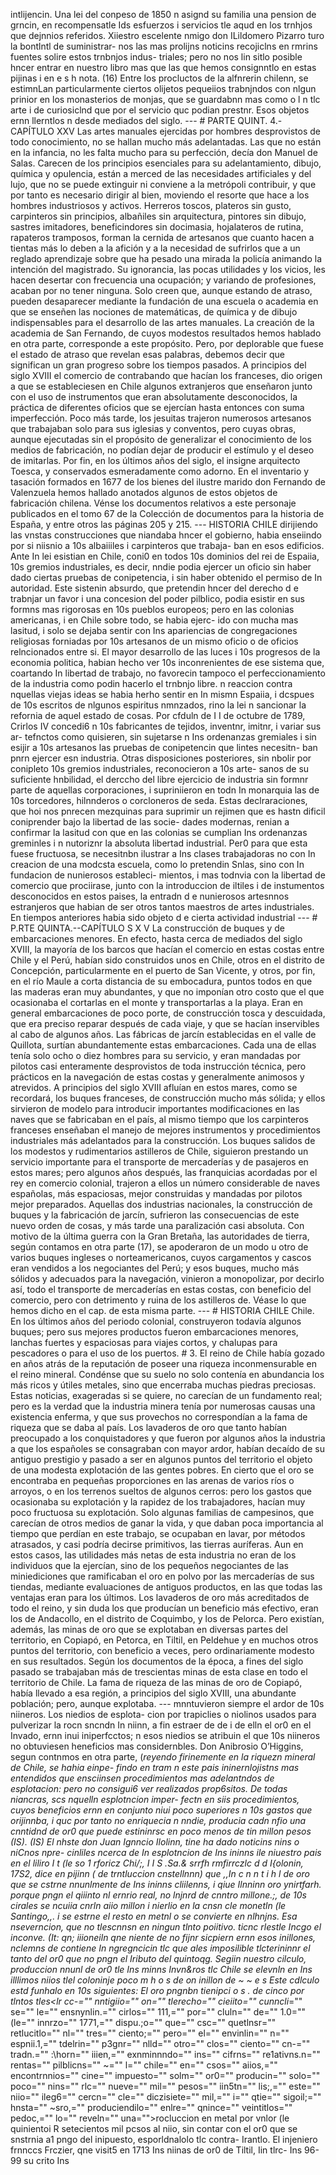 intlijencin. Una lei del conpeso de 1850 n asignd su familia una pension de grncin, en recompensatle Ids esfuerzos i servicios tle aqud en los trnhjos que dejnnios referidos. Xiiestro escelente nmigo don ILildomero Pizarro turo la bontlntl de suministrar- nos las mas prolijns noticins recojiclns en rmrins fuentes solire estos trnbnjos indus- triales; pero no nos lin sitlo posible hncer entrar en nuestro libro mas que las que hemos consignntlo en estas pijinas i en e s h nota. (16) Entre los procluctos de la alfnrerin chilenn, se estimnLan particularmente ciertos olijetos pequeiios trabnjndos con nlgun prinior en los monasterios de monjas, que se guardabnn mas como o l n tlc arte i de curiosiclnd que por el servicio quc podian prestnr. Esos objetos ernn llerntlos n desde mediados del siglo. --- # PARTE QUINT. 4.-CAPÍTULO XXV Las artes manuales ejercidas por hombres desprovistos de todo conocimiento, no se hallan mucho más adelantadas. Las que no están en la infancia, no les falta mucho para su perfección, decía don Manuel de Salas. Carecen de los principios esenciales para su adelantamiento, dibujo, química y opulencia, están a merced de las necesidades artificiales y del lujo, que no se puede extinguir ni conviene a la metrópoli contribuir, y que por tanto es necesario dirigir al bien, moviendo el resorte que hace a los hombres industriosos y activos. Herreros toscos, plateros sin gusto, carpinteros sin principios, albañiles sin arquitectura, pintores sin dibujo, sastres imitadores, beneficindores sin docimasia, hojalateros de rutina, rapateros tramposos, forman la cernida de artesanos que cuanto hacen a tientas más lo deben a la afición y a la necesidad de sufrirlos que a un reglado aprendizaje sobre que ha pesado una mirada la policía animando la intención del magistrado. Su ignorancia, las pocas utilidades y los vicios, les hacen desertar con frecuencia una ocupación; y variando de profesiones, acaban por no tener ninguna. Solo creen que, aunque estando de atraso, pueden desaparecer mediante la fundación de una escuela o academia en que se enseñen las nociones de matemáticas, de química y de dibujo indispensables para el desarrollo de las artes manuales. La creación de la academia de San Fernando, de cuyos modestos resultados hemos hablado en otra parte, corresponde a este propósito. Pero, por deplorable que fuese el estado de atraso que revelan esas palabras, debemos decir que significan un gran progreso sobre los tiempos pasados. A principios del siglo XVIII el comercio de contrabando que hacían los franceses, dio origen a que se estableciesen en Chile algunos extranjeros que enseñaron junto con el uso de instrumentos que eran absolutamente desconocidos, la práctica de diferentes oficios que se ejercían hasta entonces con suma imperfección. Poco más tarde, los jesuitas trajeron numerosos artesanos que trabajaban solo para sus iglesias y conventos, pero cuyas obras, aunque ejecutadas sin el propósito de generalizar el conocimiento de los medios de fabricación, no podían dejar de producir el estímulo y el deseo de imitarlas. Por fin, en los últimos años del siglo, el insigne arquitecto Toesca, y conservados esmeradamente como adorno. En el inventario y tasación formados en 1677 de los bienes del ilustre marido don Fernando de Valenzuela hemos hallado anotados algunos de estos objetos de fabricación chilena. Vénse los documentos relativos a este personaje publicados en el tomo 67 de la Colección de documentos para la historia de España, y entre otros las páginas 205 y 215. --- HISTORIA CHILE dirijiendo las vnstas construcciones que niandaba hncer el gobierno, habia enseiindo por si niisnio a 10s albaiiiles i carpinteros que trabaja- ban en esos edificios. Ante In lei esistian en Chile, coni0 en todos 10s dominios del rei de Espaiia, 10s gremios industriales, es decir, nndie podia ejercer un oficio sin haber dado ciertas pruebas de conipetencia, i sin haber obtenido el permiso de In autoridad. Este sistenin absurdo, que pretendin hncer del derecho d e trabnjar un favor i una concesion del poder pilblico, podia esistir en sus formns mas rigorosas en 10s pueblos europeos; pero en las colonias americanas, i en Chile sobre todo, se habia ejerc- ido con mucha mas lasitud, i solo se dejaba sentir con Ins apariencias de congregaciones religiosas forniadas por 10s artesanos de un mismo oficio o de oficios relncionados entre si. El mayor desarrollo de las luces i 10s progresos de la economia politica, habian hecho ver 10s inconrenientes de ese sistema que, coartando In libertad de trabajo, no favorecin tampoco el perfeccionamiento de la industria como podin hacerlo el trnbnjo libre. n reaccion contra nquellas viejas ideas se habia herho sentir en In mismn Espaiia, i dcspues de 10s escritos de nlgunos espiritus nmnzados, rino la lei n sancionar la refornia de aquel estado de cosas. Por cfduln de I I de octubre de 1789, Crirlos IV concedi6 n 10s fabricantes de tejidos, inventnr, imitnr, i variar sus ar- tefnctos como quisieren, sin sujetarse n Ins ordenanzas gremiales i sin esijir a 10s artesanos las pruebas de conipetencin que lintes necesitn- ban pnrn ejercer esn industria. Otras disposiciones posteriores, sin nbolir por conipleto 10s gremios industriales, reconocieron a 10s arte- sanos de su suficiente hnbilidad, el derccho del libre ejercicio de industria sin formnr parte de aquellas corporaciones, i supriniieron en todn In monarquia las de 10s torcedores, hilnnderos o corcloneros de seda. Estas declraraciones, que hoi nos pnrecen mezquinas para suprimir un rejimen que es hastn dificil coniprender bajo la libertad de las socie- dades modernas, renian a confirmar la lasitud con que en las colonias se cumplian Ins ordenanzas greminles i n nutoriznr la absoluta libertad industrial. Per0 para que esta fuese fructuosa, se necesitnbn ilustrar a Ins clases trabajadoras no con In creacion de una modcsta escuela, como lo pretendin Snlas, sino con In fundacion de nunierosos estableci- mientos, i mas todnvia con la libertad de comercio que prociirase, junto con la introduccion de iltiles i de instumentos desconocidos en estos paises, la entradn d e nunierosos artesnnos estranjeros que habian de ser otros tantos maestros de artes industriales. En tiempos anteriores habia sido objeto d e cierta actividad industrial --- # P.RTE QUINTA.--CAPÍTULO S X V La construcción de buques y de embarcaciones menores. En efecto, hasta cerca de mediados del siglo XVIII, la mayoría de los barcos que hacían el comercio en estas costas entre Chile y el Perú, habían sido construidos unos en Chile, otros en el distrito de Concepción, particularmente en el puerto de San Vicente, y otros, por fin, en el río Maule a corta distancia de su embocadura, puntos todos en que las maderas eran muy abundantes, y que no imponían otro costo que el que ocasionaba el cortarlas en el monte y transportarlas a la playa. Eran en general embarcaciones de poco porte, de construcción tosca y descuidada, que era preciso reparar después de cada viaje, y que se hacían inservibles al cabo de algunos años. Las fábricas de jarcín establecidas en el valle de Quillota, surtían abundantemente estas embarcaciones. Cada una de ellas tenía solo ocho o diez hombres para su servicio, y eran mandadas por pilotos casi enteramente desprovistos de toda instrucción técnica, pero prácticos en la navegación de estas costas y generalmente animosos y atrevidos. A principios del siglo XVIII afluían en estos mares, como se recordará, los buques franceses, de construcción mucho más sólida; y ellos sirvieron de modelo para introducir importantes modificaciones en las naves que se fabricaban en el país, al mismo tiempo que los carpinteros franceses enseñaban el manejo de mejores instrumentos y procedimientos industriales más adelantados para la construcción. Los buques salidos de los modestos y rudimentarios astilleros de Chile, siguieron prestando un servicio importante para el transporte de mercaderías y de pasajeros en estos mares; pero algunos años después, las franquicias acordadas por el rey en comercio colonial, trajeron a ellos un número considerable de naves españolas, más espaciosas, mejor construidas y mandadas por pilotos mejor preparados. Aquellas dos industrias nacionales, la construcción de buques y la fabricación de jarcín, sufrieron las consecuencias de este nuevo orden de cosas, y más tarde una paralización casi absoluta. Con motivo de la última guerra con la Gran Bretaña, las autoridades de tierra, según contamos en otra parte (17), se apoderaron de un modo u otro de varios buques ingleses o norteamericanos, cuyos cargamentos y cascos eran vendidos a los negociantes del Perú; y esos buques, mucho más sólidos y adecuados para la navegación, vinieron a monopolizar, por decirlo así, todo el transporte de mercaderías en estas costas, con beneficio del comercio, pero con detrimento y ruina de los astilleros de. Véase lo que hemos dicho en el cap. de esta misma parte. --- # HISTORIA CHILE Chile. En los últimos años del periodo colonial, construyeron todavía algunos buques; pero sus mejores productos fueron embarcaciones menores, lanchas fuertes y espaciosas para viajes cortos, y chalupas para pescadores o para el uso de los puertos. # 3. El reino de Chile había gozado en años atrás de la reputación de poseer una riqueza inconmensurable en el reino mineral. Condénse que su suelo no solo contenía en abundancia los más ricos y útiles metales, sino que encerraba muchas piedras preciosas. Estas noticias, exageradas si se quiere, no carecían de un fundamento real; pero es la verdad que la industria minera tenía por numerosas causas una existencia enferma, y que sus provechos no correspondían a la fama de riqueza que se daba al país. Los lavaderos de oro que tanto habían preocupado a los conquistadores y que fueron por algunos años la industria a que los españoles se consagraban con mayor ardor, habían decaído de su antiguo prestigio y pasado a ser en algunos puntos del territorio el objeto de una modesta explotación de las gentes pobres. En cierto que el oro se encontraba en pequeñas proporciones en las arenas de varios ríos o arroyos, o en los terrenos sueltos de algunos cerros: pero los gastos que ocasionaba su explotación y la rapidez de los trabajadores, hacían muy poco fructuosa su explotación. Solo algunas familias de campesinos, que carecían de otros medios de ganar la vida, y que daban poca importancia al tiempo que perdían en este trabajo, se ocupaban en lavar, por métodos atrasados, y casi podría decirse primitivos, las tierras auríferas. Aun en estos casos, las utilidades más netas de esta industria no eran de los individuos que la ejercían, sino de los pequeños negociantes de las miniediciones que ramificaban el oro en polvo por las mercaderías de sus tiendas, mediante evaluaciones de antiguos productos, en las que todas las ventajas eran para los últimos. Los lavaderos de oro más acreditados de todo el reino, y sin duda los que producían un beneficio más efectivo, eran los de Andacollo, en el distrito de Coquimbo, y los de Pelorca. Pero existían, además, las minas de oro que se explotaban en diversas partes del territorio, en Copiapó, en Petorca, en Tiltil, en Peldehue y en muchos otros puntos del territorio, con beneficio a veces, pero ordinariamente modesto en sus resultados. Según los documentos de la época, a fines del siglo pasado se trabajaban más de trescientas minas de esta clase en todo el territorio de Chile. La fama de riqueza de las minas de oro de Copiapó, había llevado a esa región, a principios del siglo XVIII, una abundante población; pero, aunque explotaba. --- mnntuvieron siempre el ardor de 10s niineros. Los niedios de esplota- cion por trapiclies o niolinos usados para pulverizar la rocn sncndn In niinn, a fin estraer de de i de elln el or0 en el Invado, ernn inui iniperfcctos; n esos niedios se atribuin el que 10s niineros no obtuviesen heneficios mas considernbles. Don Anibrosio O’Higgins, segun contnmos en otra parte, (*reyendo firinemente en la riquezn mineral de Chile, se hahia einpe- findo en tram n este pais ininernlojistns mas entendidos que ensciinsen procedimientos mas adelantndos de esplotacion: pero no consigui6 ver realizados prop6sitos. De todas niancras, scs nquelln esplotncion imper- fectn en siis procedimientos, cuyos beneficios ernn en conjunto niui poco superiores n 10s gastos que orijinnba, i quc por tanto no enriquecia n nndie, producia cadn nfio una cnntidnd de or0 que puede estininrsc en poco menos de tin millon pesos (IS). (IS) El nhste don Juan Ignncio Ilolinn, tine ha dado noticins nins o niCnos npre- cinliles ncerca de In esplotncion de Ins ininns ile niuestro pais en el liliro I t (le so 1 rforicz Chi/;, I I S .Sa.&#x26; srrfh rmfirrczlc d d I{olonin, 17S2, dice en pijinn ( de trntluccion cnstellnnn) que ,,In c n n t i h l de oro que se cstrne nnunlmente de Ins ininns cliilenns, i qiue Ilnninn oro ynirtfarh. porque pngn el qiiinto nl ernrio real, no lnjnrd de cnntro millone.;, de 10s cirales se ncuiia cnrln aiio millon i nierlio en la cnsn cle monetln (le Santingo,,. i se estrne el resto en metnl o se convierte en nlhnjns. Esa nseverncion, que no tlescnnsn en ningun tlnto poiitivo. ticnc rlestle Incgo el inconve. (It: qn; iiioneiln qne niente de no fijnr sicpiern ernn esos inillones, nclemns de contiene In ngregncicin tlc que ales imposilible tlcterininnr el tanto del or0 que no pngn el Iributo del quintoqg. Segiin nuestro cilculo, produccion nnunl de or0 tle Ins minns Invn&#x26;ros tlc Chile se elevnln en Ins illlimos niios tlel coloninje poco m h o s de on inillon de ~ ~ e s Este cdlculo estd funhalo en 10s siguientes: El oro pngnbn tienipci o s . de cinco por tlntos tles<lr cc-="" nntigiio="" on="" tlerecho="" cieiito="" cunncli*="" se="" le="" ensnynlin.="" cirlos="" 111,="" por="" cluln="" de="" 1.0="" (le="" innrzo="" 1771,="" dispu.;o="" que="" csc="" quetlnsr="" retlucitlo="" nl="" tres="" ciento;="" pero="" el="" envinlin="" n="" espnii.1,="" tdelrin="" p3gnr="" nlld="" otro="" clos="" ciento="" cn-="" tradn.="" :\horn="" iiien,="" exnminnndo="" ins="" cifrns="" re1ativns.n="" rentas="" pilblicns="" ~="" l="" chile="" en="" csos="" aiios,="" encontrnnios="" cine="" impuesto="" solm="" or0="" producin="" solo="" poco="" nins="" rlc="" nueve="" mil="" pesos="" iin5tn="" lis;,="" este="" niio="" ileg6="" cercn="" cle="" diczisiete="" mil,="" i="" qtie="" sigoil;="" hnsta="" ~sro,="" produciendilo="" enlre="" qnince="" veintitlos="" pedoc,="" lo="" reveln="" una="">rocluccion en metal por vnlor (le quinientoi R setecientos mil pcsos al niio, sin contar con el or0 que se snstrnia a1 pngo del inipuesto, esporldnalolo tlc contra- Irantlo.</lr> El injeniero frnnccs Frczier, qne visit5 en 1713 Ins niinas de or0 de Tiltil, Iin tlrc- Ins 96-99 su crito Ins